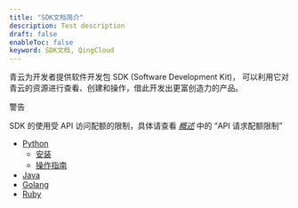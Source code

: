 ```yaml
---
title: "SDK文档简介"
description: Test description
draft: false
enableToc: false
keyword: SDK文档, QingCloud
---
```




青云为开发者提供软件开发包 SDK (Software Development Kit)， 可以利用它对青云的资源进行查看、创建和操作，借此开发出更富创造力的产品。

警告

SDK 的使用受 API 访问配额的限制，具体请查看 [_概述_](../../../api/overview/) 中的 “API 请求配额限制”

*   [Python](../../python/)
    *   [安装](../../python/install/install/)
    *   [操作指南](../../python/manual/manual_guide/)
*   [Java](https://github.com/yunify/qingcloud-sdk-java)
*   [Golang](https://github.com/yunify/qingcloud-sdk-go)
*   [Ruby](https://github.com/yunify/qingcloud-sdk-ruby)